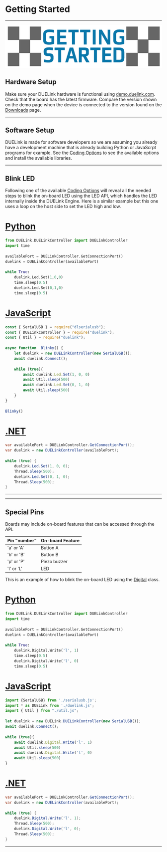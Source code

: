 ﻿# Getting Started

---

<div style="text-align: center;">

![Host Mode](./images/getting-started.png)

</div>


## Hardware Setup

Make sure your DUELink hardware is functional using [demo.duelink.com](https://demo.duelink.com/). Check that the board has the latest firmware. Compare the version  shown on the demo page when the device is connected to the version found on the [Downloads](downloads.md) page.

---

## Software Setup

DUELink is made for software developers so we are assuming you already have a development machine that is already building Python or JavaScrpt programs for example. See the [Coding Options](coding-options/intro.md) to see the available options and install the available libraries.

---

## Blink LED

Following one of the available [Coding Options](coding-options/intro.md) will reveal all the needed steps to blink the on-board LED using the LED API, which handles the LED internally inside the DUELink Engine. Here is a similar example but this one uses a loop on the host side to set the LED high and low.

# [Python](#tab/py)

```py
from DUELink.DUELinkController import DUELinkController
import time

availablePort = DUELinkController.GetConnectionPort()
duelink = DUELinkController(availablePort)

while True:
    duelink.Led.Set(1,0,0)
    time.sleep(0.5)
    duelink.Led.Set(0,1,0)
    time.sleep(0.5)
```


# [JavaScript](#tab/js)

```js
const { SerialUSB } = require("dlserialusb");
const { DUELinkController } = require("duelink");
const { Util } = require("duelink");

async function  Blinky() {
    let duelink = new DUELinkController(new SerialUSB());
    await duelink.Connect();
    
    while (true){
        await duelink.Led.Set(1, 0, 0)
        await Util.sleep(500)
        await duelink.Led.Set(0, 1, 0)
        await Util.sleep(500)
    } 
}

Blinky()
```
# [.NET](#tab/net)
```cs
var availablePort = DUELinkController.GetConnectionPort();
var duelink = new DUELinkController(availablePort);
 
while (true) {
	duelink.Led.Set(1, 0, 0);
	Thread.Sleep(500);
	duelink.Led.Set(0, 1, 0);
	Thread.Sleep(500);
}
```
---

---

## Special Pins

Boards may include on-board features that can be accessed through the API.

Pin "number" | On-board Feature
--|--
'a' or 'A' | Button A
'b' or 'B' | Button B
'p' or 'P' | Piezo buzzer
'l' or 'L' | LED

This is an example of how to blink the on-board LED using the [Digital](api/digital.md) class.

# [Python](#tab/py)

```py
from DUELink.DUELinkController import DUELinkController
import time

availablePort = DUELinkController.GetConnectionPort()
duelink = DUELinkController(availablePort)

while True:
    duelink.Digital.Write('l', 1)
    time.sleep(0.5)
    duelink.Digital.Write('l', 0)
    time.sleep(0.5)
```


# [JavaScript](#tab/js)

```js
import {SerialUSB} from './serialusb.js';
import * as DUELink from './duelink.js';
import { Util } from "./util.js";

let duelink = new DUELink.DUELinkController(new SerialUSB());
await duelink.Connect();

while (true){
	await duelink.Digital.Write('l', 1)
	await Util.sleep(500)
	await duelink.Digital.Write('l', 0)
	await Util.sleep(500)
}
```
# [.NET](#tab/net)
```cs
var availablePort = DUELinkController.GetConnectionPort();
var duelink = new DUELinkController(availablePort);
 
while (true) {
	duelink.Digital.Write('l', 1);
	Thread.Sleep(500);
	duelink.Digital.Write('l', 0);
	Thread.Sleep(500);
}
```
---